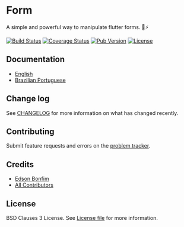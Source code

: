# Form

A simple and powerful way to manipulate flutter forms. :rocket::zap:

[![Build Status](https://img.shields.io/travis/edsonbonfim/form?labelColor=333940)](https://travis-ci.org/edsonbonfim/form)
[![Coverage Status](https://img.shields.io/coveralls/github/edsonbonfim/form?labelColor=333940)](https://coveralls.io/github/edsonbonfim/form)
[![Pub Version](https://img.shields.io/pub/v/form?label=pub.dev&labelColor=333940)](https://pub.dev/packages/form)
[![License](https://img.shields.io/github/license/edsonbonfim/form?labelColor=333940)](https://github.com/edsonbonfim/form/blob/master/LICENSE.md)

## Documentation

  * [English](https://edsonbonfim.github.io/form/#/)
  * [Brazilian Portuguese](https://edsonbonfim.github.io/form/#/pt-br/)

## Change log

See [CHANGELOG](https://github.com/edsonbonfim/form/blob/master/CHANGELOG.md) for more information on what has changed recently.

## Contributing

Submit feature requests and errors on the [problem tracker](https://github.com/edsonbonfim/form/issues).

## Credits

- [Edson Bonfim](https://github.com/edsonbonfim)
- [All Contributors](https://github.com/edsonbonfim/form/graphs/contributors)

## License

BSD Clauses 3 License. See [License file](https://github.com/edsonbonfim/form/blob/master/LICENSE.md) for more information.
